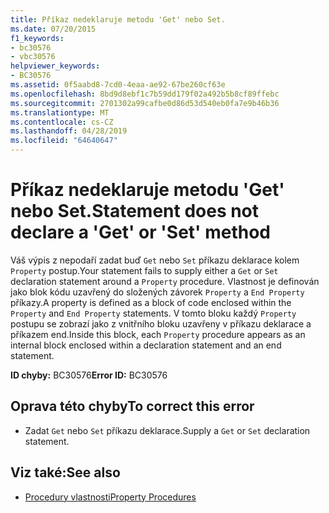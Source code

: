 ```yaml
---
title: Příkaz nedeklaruje metodu 'Get' nebo Set.
ms.date: 07/20/2015
f1_keywords:
- bc30576
- vbc30576
helpviewer_keywords:
- BC30576
ms.assetid: 0f5aabd8-7cd0-4eaa-ae92-67be260cf63e
ms.openlocfilehash: 8bd9d8ebf1c7b59dd179f02a492b5b8cf89ffebc
ms.sourcegitcommit: 2701302a99cafbe0d86d53d540eb0fa7e9b46b36
ms.translationtype: MT
ms.contentlocale: cs-CZ
ms.lasthandoff: 04/28/2019
ms.locfileid: "64640647"
---
```

# <a name="statement-does-not-declare-a-get-or-set-method"></a><span data-ttu-id="2d6a3-102">Příkaz nedeklaruje metodu 'Get' nebo Set.</span><span class="sxs-lookup"><span data-stu-id="2d6a3-102">Statement does not declare a 'Get' or 'Set' method</span></span>
<span data-ttu-id="2d6a3-103">Váš výpis z nepodaří zadat buď `Get` nebo `Set` příkazu deklarace kolem `Property` postup.</span><span class="sxs-lookup"><span data-stu-id="2d6a3-103">Your statement fails to supply either a `Get` or `Set` declaration statement around a `Property` procedure.</span></span> <span data-ttu-id="2d6a3-104">Vlastnost je definován jako blok kódu uzavřený do složených závorek `Property` a `End Property` příkazy.</span><span class="sxs-lookup"><span data-stu-id="2d6a3-104">A property is defined as a block of code enclosed within the `Property` and `End Property` statements.</span></span> <span data-ttu-id="2d6a3-105">V tomto bloku každý `Property` postupu se zobrazí jako z vnitřního bloku uzavřeny v příkazu deklarace a příkazem end.</span><span class="sxs-lookup"><span data-stu-id="2d6a3-105">Inside this block, each `Property` procedure appears as an internal block enclosed within a declaration statement and an end statement.</span></span>  
  
 <span data-ttu-id="2d6a3-106">**ID chyby:** BC30576</span><span class="sxs-lookup"><span data-stu-id="2d6a3-106">**Error ID:** BC30576</span></span>  
  
## <a name="to-correct-this-error"></a><span data-ttu-id="2d6a3-107">Oprava této chyby</span><span class="sxs-lookup"><span data-stu-id="2d6a3-107">To correct this error</span></span>  
  
- <span data-ttu-id="2d6a3-108">Zadat `Get` nebo `Set` příkazu deklarace.</span><span class="sxs-lookup"><span data-stu-id="2d6a3-108">Supply a `Get` or `Set` declaration statement.</span></span>  
  
## <a name="see-also"></a><span data-ttu-id="2d6a3-109">Viz také:</span><span class="sxs-lookup"><span data-stu-id="2d6a3-109">See also</span></span>

- [<span data-ttu-id="2d6a3-110">Procedury vlastnosti</span><span class="sxs-lookup"><span data-stu-id="2d6a3-110">Property Procedures</span></span>](../../visual-basic/programming-guide/language-features/procedures/property-procedures.md)
